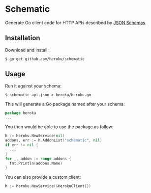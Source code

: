 # Schematic

Generate Go client code for HTTP APIs described by [JSON Schemas](http://json-schema.org/).

## Installation

Download and install:

```
$ go get github.com/heroku/schematic
```

## Usage

Run it against your schema:

```
$ schematic api.json > heroku/heroku.go 
```

This will generate a Go package named after your schema:
```go
package heroku
...
```

You then would be able to use the package as follow:

```go
h := heroku.NewService(nil)
addons, err := h.AddonList("schematic", nil)
if err != nil {
  ...
}
for _, addon := range addons {
  fmt.Println(addons.Name)
}
```

You can also provide a custom client:

```go
h := heroku.NewService(&HerokuClient{})
```



